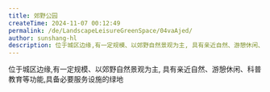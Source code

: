 ```yaml
---
title: 郊野公园
createTime: 2024-11-07 00:12:49
permalink: /de/LandscapeLeisureGreenSpace/04vaAjed/
author: sunshang-hl
description: 位于城区边缘,有一定规模、以郊野自然景观为主, 具有亲近自然、游憩休闲、科普教育等功能,具备必要服务设施的绿地
---
```


位于城区边缘,有一定规模、以郊野自然景观为主, 具有亲近自然、游憩休闲、科普教育等功能,具备必要服务设施的绿地